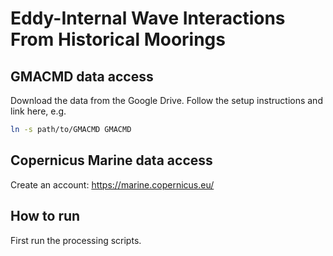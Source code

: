 # Eddy-Internal Wave Interactions From Historical Moorings

## GMACMD data access

Download the data from the Google Drive. Follow the setup instructions and link here, e.g.

```bash
ln -s path/to/GMACMD GMACMD
```

## Copernicus Marine data access

Create an account: https://marine.copernicus.eu/

## How to run

First run the processing scripts. 